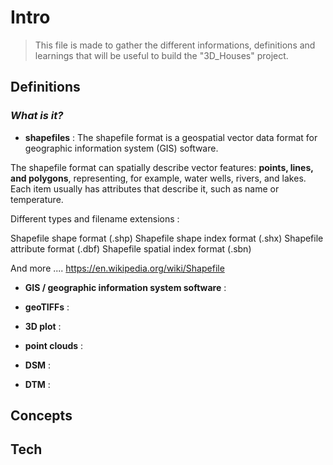 # Intro

> This file is made to gather the different informations, definitions and learnings that will be useful to build the "3D_Houses" project.

## Definitions

### *What is it?*

* **shapefiles** : The shapefile format is a geospatial vector data format for geographic information system (GIS) software.

The shapefile format can spatially describe vector features: **points, lines, and polygons**, representing, for example, water wells, rivers, and lakes. Each item usually has attributes that describe it, such as name or temperature.

Different types and filename extensions : 

Shapefile shape format (.shp)
Shapefile shape index format (.shx)
Shapefile attribute format (.dbf)
Shapefile spatial index format (.sbn)

And more .... https://en.wikipedia.org/wiki/Shapefile


* **GIS / geographic information system software** : 





* **geoTIFFs** : 

* **3D plot** :

* **point clouds** :

* **DSM** :

* **DTM** :






## Concepts




## Tech
